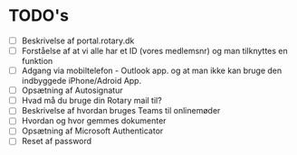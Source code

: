 # TODO's
- [ ] Beskrivelse af portal.rotary.dk
- [ ] Forståelse af at vi alle har et ID (vores medlemsnr) og man tilknyttes en funktion
- [ ] Adgang via mobiltelefon - Outlook app. og at man ikke kan bruge den indbyggede iPhone/Adroid App.
- [ ] Opsætning af Autosignatur
- [ ] Hvad må du bruge din Rotary mail til?
- [ ] Beskrivelse af hvordan bruges Teams til onlinemøder
- [ ] Hvordan og hvor gemmes dokumenter
- [ ] Opsætning af Microsoft Authenticator
- [ ] Reset af password

